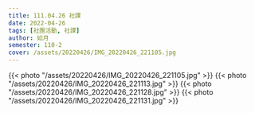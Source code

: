 ```yaml
---
title: 111.04.26 社課
date: 2022-04-26
tags: [社團活動, 社課]
author: 如月
semester: 110-2
cover: /assets/20220426/IMG_20220426_221105.jpg
---
```


{{< photo "/assets/20220426/IMG_20220426_221105.jpg" >}} {{< photo "/assets/20220426/IMG_20220426_221113.jpg" >}}
{{< photo "/assets/20220426/IMG_20220426_221128.jpg" >}} {{< photo "/assets/20220426/IMG_20220426_221131.jpg" >}}
